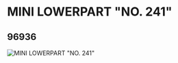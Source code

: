 # MINI LOWERPART "NO. 241"
## 96936
![MINI LOWERPART "NO. 241"](https://lc-www-live-s.legocdn.com/media/bricks/5/2/4631497.jpg)